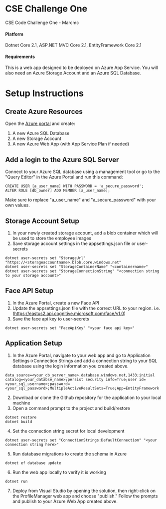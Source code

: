 # CSE Challenge One
CSE Code Challenge One - Marcmc

#### Platform
Dotnet Core 2.1, ASP.NET MVC Core 2.1, EntityFramework Core 2.1

#### Requirements
This is a web app designed to be deployed on Azure App Service. You will also need an Azure Storage Account and an Azure SQL Database.

# Setup Instructions

## Create Azure Resources
Open the [Azure portal](https://portal.azure.com, "Azure Portal") and create:
1. A new Azure SQL Database
2. A new Storage Account
3. A new Azure Web App (with App Service Plan if needed)

## Add a login to the Azure SQL Server
Connect to your Azure SQL database using a management tool or go to the "Query Editor" in the Azure Portal and run this command:

```
CREATE USER [a_user_name] WITH PASSWORD = 'a_secure_password';
ALTER ROLE [db_owner] ADD MEMBER [a_user_name];
```
Make sure to replace "a_user_name" and "a_secure_password" with your own values.

## Storage Account Setup
1. In your newly created storage account, add a blob container which will be used to store the employee images
2. Save storage account settings in the appsettings.json file or user-secrets
```
dotnet user-secrets set "StorageUrl" "https://<storageaccountname>.blob.core.windows.net"
dotnet user-secrets set "StorageContainerName" "<containername>"
dotnet user-secrets set "StorageConnectionString" "<connection string to your storage account>"
```

## Face API Setup
1. In the Azure Portal, create a new Face API
2. Update the appsettings.json file with the correct URL to your region. i.e. (https://eastus2.api.cognitive.microsoft.com/face/v1.0)
3. Save the face api key to user-secrets
```
dotnet user-secrets set "FaceApiKey" "<your face api key>"
```

## Application Setup
1. In the Azure Portal, navigate to your web app and go to Application Settings->Connection Strings and add a connection string to your SQL database using the login information you created above.

```
data source=<your_db_server_name>.database.windows.net,1433;initial catalog=<your_databse_name>;persist security info=True;user id=<your_sql_username>;password=<your_sql_password>;MultipleActiveResultSets=True;App=EntityFramework
```

2. Download or clone the Github repository for the application to your local machine
3. Open a command prompt to the project and build/restore
```
dotnet restore
dotnet build
```
4. Set the connection string secret for local development
```
dotnet user-secrets set "ConnectionStrings:DefaultConnection" "<your connection string here>"
```
5. Run database migrations to create the schema in Azure
```
dotnet ef database update
```
6. Run the web app locally to verify it is working
```
dotnet run
```
7. Deploy from Visual Studio by opening the solution, then right-click on the ProfileManager web app and choose "publish." Follow the prompts and publish to your Azure Web App created above.
